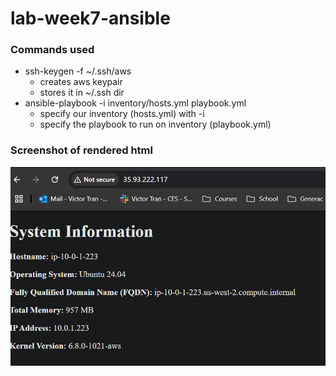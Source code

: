 # lab-week7-ansible

### Commands used
- ssh-keygen -f ~/.ssh/aws
    - creates aws keypair
    - stores it in ~/.ssh dir
- ansible-playbook -i inventory/hosts.yml playbook.yml
    - specify our inventory (hosts.yml) with -i
    - specify the playbook to run on inventory (playbook.yml)

### Screenshot of rendered html

![Screenshot](./screenshots/rendered_html.png)